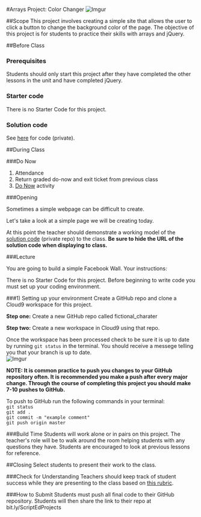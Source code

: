 #Arrays Project: Color Changer
![Imgur](http://i.imgur.com/nYnda41l.jpg)

##Scope
This project involves creating a simple site that allows the user to click a button to change the background color of the page. The objective of this project is for students to practice their skills with arrays and jQuery. 

##Before Class

### Prerequisites
Students should only start this project after they have completed the other lessons in the unit and have completed jQuery.

### Starter code

There is no Starter Code for this project.

### Solution code

See [here]() for code (private).


##During Class

###Do Now

1. Attendance
2. Return graded do-now and exit ticket from previous class
3. [Do Now](doNow.md) activity

###Opening

Sometimes a simple webpage can be difficult to create.

Let's take a look at a simple page we will be creating today. 

At this point the teacher should demonstrate a working model of the [solution code](https://github.com/ScriptEdcurriculum/solutions2015/tree/master/13-javascript2_1/lessons/5-project) (private repo) to the class. **Be sure to hide the URL of the solution code when displaying to class.**

###Lecture

You are going to build a simple Facebook Wall. Your instructions:

There is no Starter Code for this project. Before beginning to write code you must set up your coding environment.

###1) Setting up your environment
Create a GitHub repo and clone a Cloud9 workspace for this project.

**Step one:** Create a new GitHub repo called fictional_charater

**Step two:** Create a new workspace in Cloud9 using that repo.


Once the workspace has been processed check to be sure it is up to date by running ` git status ` in the terminal. You should receive a messege telling you that your branch is up to date.   
![Imgur](http://i.imgur.com/RKdsduL.png)

**NOTE: It is common practice to push you changes to your GitHub repository often. It is recommended you make a push after every major change. Through the course of completing this project you should make 7-10 pushes to GitHub.**

To push to GitHub run the following commands in your terminal:  
`git status`  
`git add .`  
`git commit -m "example comment"`  
`git push origin master`


###Build Time
Students will work alone or in pairs on this project. The teacher's role will be to walk around the room helping students with any questions they have. Students are encouraged to look at previous lessons for reference.

##Closing
Select students to present their work to the class.

###Check for Understanding
Teachers should keep track of student success while they are presenting to the class based on [this rubric](https://docs.google.com/spreadsheets/d/1rSyrqf3E3knsAu-G7bdrI9JrSC5eOpuADYrTD8H4Kfg/edit?usp=sharing).

###How to Submit
Students must push all final code to their GitHub repository. Students will then share the link to their repo at bit.ly/ScriptEdProjects